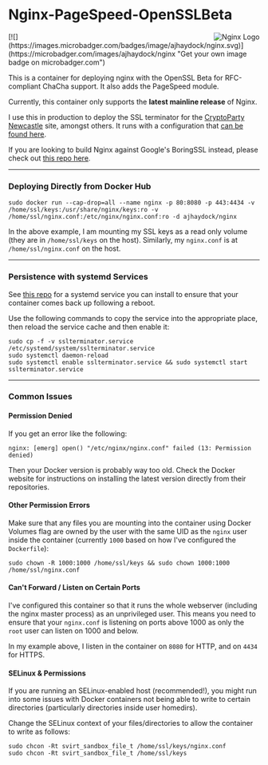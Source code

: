 # Nginx-PageSpeed-OpenSSLBeta
<img align="right" src="https://raw.githubusercontent.com/ajhaydock/Nginx-PageSpeed-OpenSSLBeta/master/nginx.png" alt="Nginx Logo" title="Nginx">
[![](https://images.microbadger.com/badges/image/ajhaydock/nginx.svg)](https://microbadger.com/images/ajhaydock/nginx "Get your own image badge on microbadger.com")

This is a container for deploying nginx with the OpenSSL Beta for RFC-compliant ChaCha support. It also adds the PageSpeed module.

Currently, this container only supports the **latest mainline release** of Nginx.

I use this in production to deploy the SSL terminator for the [CryptoParty Newcastle](https://cryptopartynewcastle.org/) site, amongst others. It runs with a configuration that [can be found here](https://github.com/ORGNorthEast/CryptoParty-Newcastle/tree/master/cryptopartynewcastle.org/nginx%20SSL%20Terminator).

If you are looking to build Nginx against Google's BoringSSL instead, please check out [this repo here](https://github.com/ajhaydock/BoringNginx).

-----------------------------------------


### Deploying Directly from Docker Hub
```
sudo docker run --cap-drop=all --name nginx -p 80:8080 -p 443:4434 -v /home/ssl/keys:/usr/share/nginx/keys:ro -v /home/ssl/nginx.conf:/etc/nginx/nginx.conf:ro -d ajhaydock/nginx
```
In the above example, I am mounting my SSL keys as a read only volume (they are in `/home/ssl/keys` on the host). Similarly, my `nginx.conf` is at `/home/ssl/nginx.conf` on the host.

-----------------------------------------


### Persistence with systemd Services
See [this repo](https://github.com/ORGNorthEast/CryptoParty-Newcastle/raw/master/cryptopartynewcastle.org/nginx%20SSL%20Terminator/sslterminator.service) for a systemd service you can install to ensure that your container comes back up following a reboot.

Use the following commands to copy the service into the appropriate place, then reload the service cache and then enable it:
```
sudo cp -f -v sslterminator.service /etc/systemd/system/sslterminator.service
sudo systemctl daemon-reload
sudo systemctl enable sslterminator.service && sudo systemctl start sslterminator.service
```

-----------------------------------------


### Common Issues
#### Permission Denied
If you get an error like the following:
```
nginx: [emerg] open() "/etc/nginx/nginx.conf" failed (13: Permission denied)
```
Then your Docker version is probably way too old. Check the Docker website for instructions on installing the latest version directly from their repositories.

#### Other Permission Errors
Make sure that any files you are mounting into the container using Docker Volumes flag are owned by the user with the same UID as the `nginx` user inside the container (currently `1000` based on how I've configured the `Dockerfile`):
```
sudo chown -R 1000:1000 /home/ssl/keys && sudo chown 1000:1000 /home/ssl/nginx.conf
```

#### Can't Forward / Listen on Certain Ports
I've configured this container so that it runs the whole webserver (including the nginx master process) as an unprivileged user. This means you need to ensure that your `nginx.conf` is listening on ports above 1000 as only the `root` user can listen on 1000 and below.

In my example above, I listen in the container on `8080` for HTTP, and on `4434` for HTTPS.

#### SELinux & Permissions
If you are running an SELinux-enabled host (recommended!), you might run into some issues with Docker containers not being able to write to certain directories (particularly directories inside user homedirs).

Change the SELinux context of your files/directories to allow the container to write as follows:
```
sudo chcon -Rt svirt_sandbox_file_t /home/ssl/keys/nginx.conf
sudo chcon -Rt svirt_sandbox_file_t /home/ssl/keys
```
